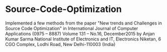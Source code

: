 # Source-Code-Optimization
Implemented a few methods from the paper "New trends and Challenges in Source Code Optimization" in International Journal of Computer Applications (0975 – 8887) Volume 131 – No.16, December2015 by Anjan Kumar Sarma National Institute of Electronics and IT, Electronics Niketan, 6 CGO Complex, Lodhi Road, New Delhi-110003 (India)
